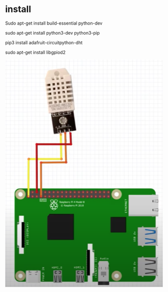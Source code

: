 # install 
Sudo apt-get install build-essential python-dev

sudo apt-get install python3-dev python3-pip

pip3 install adafruit-circuitpython-dht

sudo apt-get install libgpiod2

![Screenshot](DH-PiWiring.png)
